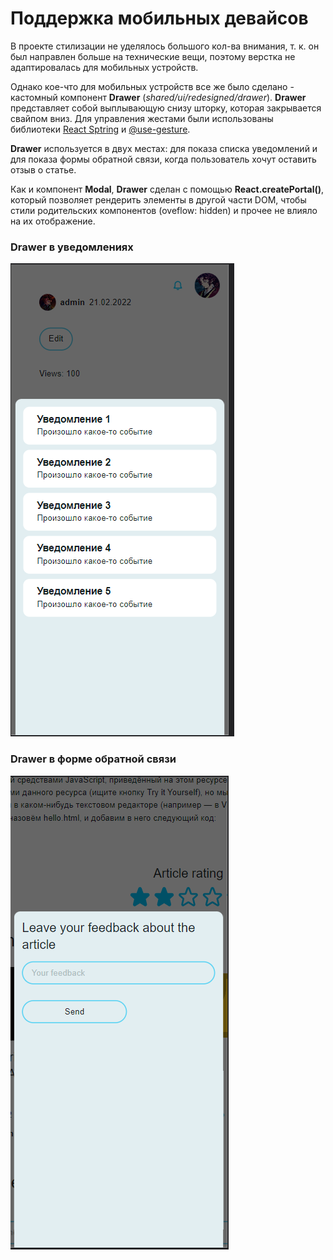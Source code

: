 # Поддержка мобильных девайсов

В проекте стилизации не уделялось большого кол-ва внимания, т. к. он был направлен больше на 
технические вещи, поэтому верстка не адаптировалась для мобильных устройств. 

Однако кое-что для мобильных устройств все же было сделано - кастомный компонент **Drawer** (*shared/ui/redesigned/drawer*). 
**Drawer** представляет собой выплывающую снизу шторку, которая закрывается свайпом вниз. Для управления жестами были использованы библиотеки [React Sptring](https://react-spring.dev/) и [@use-gesture](https://use-gesture.netlify.app/docs/gestures/).

**Drawer** используется в двух местах: для показа списка уведомлений и для показа формы обратной связи, когда пользователь хочут оставить отзыв о статье.

Как и компонент **Modal**, **Drawer** сделан с помощью **React.createPortal()**, который позволяет рендерить элементы в другой части DOM, чтобы стили родительских компонентов (oveflow: hidden) и прочее не влияло на их отображение.

### Drawer в уведомлениях
![Import drawer-notifications screenshot](../../public/drawer-notifications.png)
### Drawer в форме обратной связи
![Import drawer-feedback screenshot](/assets/drawer-feedback.png)
